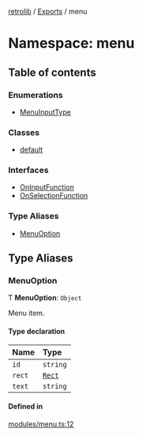 [retrolib](../README.md) / [Exports](../modules.md) / menu

# Namespace: menu

## Table of contents

### Enumerations

- [MenuInputType](../enums/menu.MenuInputType.md)

### Classes

- [default](../classes/menu.default.md)

### Interfaces

- [OnInputFunction](../interfaces/menu.OnInputFunction.md)
- [OnSelectionFunction](../interfaces/menu.OnSelectionFunction.md)

### Type Aliases

- [MenuOption](menu.md#menuoption)

## Type Aliases

### MenuOption

Ƭ **MenuOption**: `Object`

Menu item.

#### Type declaration

| Name | Type |
| :------ | :------ |
| `id` | `string` |
| `rect` | [`Rect`](../classes/Rect.md) |
| `text` | `string` |

#### Defined in

[modules/menu.ts:12](https://github.com/philbgarner/retrolib/blob/5d46b3a/src/modules/menu.ts#L12)
